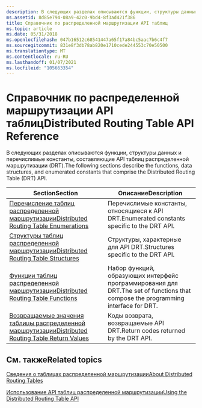 ```yaml
---
description: В следующих разделах описываются функции, структуры данных и перечислимые константы, составляющие API таблиц распределенной маршрутизации (DRT).
ms.assetid: 8d85e794-08a9-42c0-9bd4-8f3ad421f386
title: Справочник по распределенной маршрутизации API таблиц
ms.topic: article
ms.date: 05/31/2018
ms.openlocfilehash: 047b16512c68541447a65f17a84bc5aac7b6c4f7
ms.sourcegitcommit: 831e8f3db78ab820e1710cede244553c70e50500
ms.translationtype: MT
ms.contentlocale: ru-RU
ms.lasthandoff: 01/07/2021
ms.locfileid: "105663354"
---
```

# <a name="distributed-routing-table-api-reference"></a><span data-ttu-id="ef73a-103">Справочник по распределенной маршрутизации API таблиц</span><span class="sxs-lookup"><span data-stu-id="ef73a-103">Distributed Routing Table API Reference</span></span>

<span data-ttu-id="ef73a-104">В следующих разделах описываются функции, структуры данных и перечислимые константы, составляющие API таблиц распределенной маршрутизации (DRT).</span><span class="sxs-lookup"><span data-stu-id="ef73a-104">The following sections describe the functions, data structures, and enumerated constants that comprise the Distributed Routing Table (DRT) API.</span></span>



| <span data-ttu-id="ef73a-105">Section</span><span class="sxs-lookup"><span data-stu-id="ef73a-105">Section</span></span>                                                                                | <span data-ttu-id="ef73a-106">Описание</span><span class="sxs-lookup"><span data-stu-id="ef73a-106">Description</span></span>                                                          |
|----------------------------------------------------------------------------------------|----------------------------------------------------------------------|
| [<span data-ttu-id="ef73a-107">Перечисление таблиц распределенной маршрутизации</span><span class="sxs-lookup"><span data-stu-id="ef73a-107">Distributed Routing Table Enumerations</span></span>](distributed-routing-table-enumerations.md)   | <span data-ttu-id="ef73a-108">Перечислимые константы, относящиеся к API DRT.</span><span class="sxs-lookup"><span data-stu-id="ef73a-108">Enumerated constants specific to the DRT API.</span></span>                        |
| [<span data-ttu-id="ef73a-109">Структуры таблиц распределенной маршрутизации</span><span class="sxs-lookup"><span data-stu-id="ef73a-109">Distributed Routing Table Structures</span></span>](distributed-routing-table-structures.md)       | <span data-ttu-id="ef73a-110">Структуры, характерные для API DRT.</span><span class="sxs-lookup"><span data-stu-id="ef73a-110">Structures specific to the DRT API.</span></span>                                  |
| [<span data-ttu-id="ef73a-111">Функции таблиц распределенной маршрутизации</span><span class="sxs-lookup"><span data-stu-id="ef73a-111">Distributed Routing Table Functions</span></span>](distributed-routing-table-functions.md)         | <span data-ttu-id="ef73a-112">Набор функций, образующих интерфейс программирования для DRT.</span><span class="sxs-lookup"><span data-stu-id="ef73a-112">The set of functions that compose the programming interface for DRT.</span></span> |
| [<span data-ttu-id="ef73a-113">Возвращаемые значения таблицы распределенной маршрутизации</span><span class="sxs-lookup"><span data-stu-id="ef73a-113">Distributed Routing Table Return Values</span></span>](distributed-routing-table-return-values.md) | <span data-ttu-id="ef73a-114">Коды возврата, возвращаемые API DRT.</span><span class="sxs-lookup"><span data-stu-id="ef73a-114">Return codes returned by the DRT API.</span></span>                                |



 

## <a name="related-topics"></a><span data-ttu-id="ef73a-115">См. также</span><span class="sxs-lookup"><span data-stu-id="ef73a-115">Related topics</span></span>

<dl> <dt>

[<span data-ttu-id="ef73a-116">Сведения о таблицах распределенной маршрутизации</span><span class="sxs-lookup"><span data-stu-id="ef73a-116">About Distributed Routing Tables</span></span>](about-distributed-routing-tables.md)
</dt> <dt>

[<span data-ttu-id="ef73a-117">Использование API таблиц распределенной маршрутизации</span><span class="sxs-lookup"><span data-stu-id="ef73a-117">Using the Distributed Routing Table API</span></span>](using-the-distributed-routing-table-api.md)
</dt> </dl>

 

 



